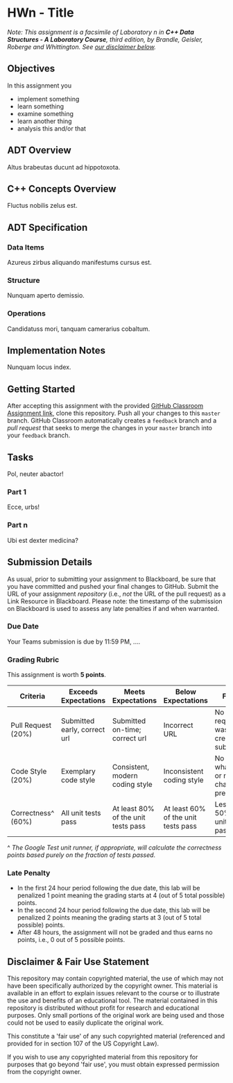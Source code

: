 # HWn - Title

_Note: This assignment is a facsimile of Laboratory n in **C++ Data Structures - A Laboratory Course**, third edition, by Brandle, Geisler, Roberge and Whittington. See [our disclaimer below](#disclaimer--fair-use-statement)._

## Objectives

In this assignment you

* implement something
* learn something
* examine something
* learn another thing
* analysis this and/or that

## ADT Overview

Altus brabeutas ducunt ad hippotoxota.

## C++ Concepts Overview

Fluctus nobilis zelus est.

## <Specific> ADT Specification

### Data Items

Azureus zirbus aliquando manifestums cursus est.

### Structure

Nunquam aperto demissio.

### <ADT> Operations

Candidatuss mori, tanquam camerarius cobaltum.

## Implementation Notes

Nunquam locus index.

## Getting Started

After accepting this assignment with the provided [GitHub Classroom Assignment link](https://replace.me), clone this repository. Push all your changes to this `master` branch. GitHub Classroom automatically creates a `feedback` branch and a _pull request_ that seeks to merge the changes in your `master` branch into your `feedback` branch.

## Tasks

Pol, neuter abactor!

### Part 1

Ecce, urbs!

### Part n

Ubi est dexter medicina?

## Submission Details

As usual, prior to submitting your assignment to Blackboard, be sure that you have committed and pushed your final changes to GitHub. Submit the URL of your assignment _repository_ (i.e., _not_ the URL of the pull request) as a Link Resource in Blackboard. Please note: the timestamp of the submission on Blackboard is used to assess any late penalties if and when warranted.

### Due Date

Your Teams submission is due by 11:59 PM, ....

### Grading Rubric

This assignment is worth **5 points**.

Criteria          | Exceeds Expectations         | Meets Expectations                  | Below Expectations                  | Failure                                                 |
------------------|------------------------------|-------------------------------------|-------------------------------------|---------------------------------------------------------|
Pull Request (20%)| Submitted early, correct url | Submitted on-time; correct url      | Incorrect URL                       | No pull request was created or submitted                |
Code Style (20%)  | Exemplary code style         | Consistent, modern coding style     | Inconsistent coding style           | No style whatsoever or no code changes present          |
Correctness^ (60%)| All unit tests pass          | At least 80% of the unit tests pass | At least 60% of the unit tests pass | Less than 50% of the unit tests pass                    |

^ _The Google Test unit runner, if appropriate, will calculate the correctness points based purely on the fraction of tests passed_.

### Late Penalty

* In the first 24 hour period following the due date, this lab will be penalized 1 point meaning the grading starts at 4 (out of 5 total possible) points.
* In the second 24 hour period following the due date, this lab will be penalized 2 points meaning the grading starts at 3 (out of 5 total possible) points.
* After 48 hours, the assignment will not be graded and thus earns no points, i.e., 0 out of 5 possible points.

## Disclaimer & Fair Use Statement

This repository may contain copyrighted material, the use of which may not have been specifically authorized by the copyright owner. This material is available in an effort to explain issues relevant to the course or to illustrate the use and benefits of an educational tool. The material contained in this repository is distributed without profit for research and educational purposes. Only small portions of the original work are being used and those could not be used to easily duplicate the original work.

This constitute a 'fair use' of any such copyrighted material (referenced and provided for in section 107 of the US Copyright Law).

If you wish to use any copyrighted material from this repository for purposes that go beyond 'fair use', you must obtain expressed permission from the copyright owner.
